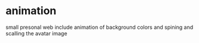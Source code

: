 # animation

small presonal web include animation of background colors and spining and scalling the avatar image
